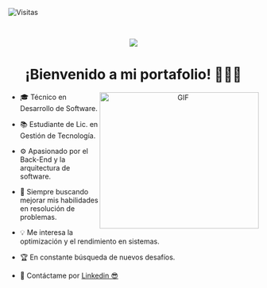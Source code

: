 ![Visitas](https://komarev.com/ghpvc/?username=DavidDeVito2001&label=Visitas&color=DB5748&style=flat)



</br>
<p align="center">
  <a href="https://github.com/DenverCoder1/readme-typing-svg">
    <img src="https://readme-typing-svg.demolab.com?font=VT323&size=60&pause=1000&color=DB5748&background=002A0400&center=true&width=530&height=76&lines=David+Ezequiel+De+Vito;Back-End+Developer;Code-Lover++%E2%99%A5">
  </a>
</p>

<h1 align="center">
  ¡Bienvenido a mi portafolio! 👋📂🚀
</h1>

<a align="center">
  <img align="right" top="500" height="275" width="320" alt="GIF" src="https://media1.giphy.com/media/v1.Y2lkPTc5MGI3NjExNnRvMmRobXg5eWNkMjY4ZTV5NzcwMGxpYm80cWI5N3J0bmRieXppeSZlcD12MV9pbnRlcm5hbF9naWZfYnlfaWQmY3Q9Zw/VF0WIRjfwvFERopBFY/giphy.gif">
</a>

- 🎓 Técnico en Desarrollo de Software.
  
- 📚 Estudiante de Lic. en Gestión de Tecnología.
  
- ⚙️ Apasionado por el Back-End y la arquitectura de software.

- 🧠 Siempre buscando mejorar mis habilidades en resolución de problemas.
  
- 💡 Me interesa la optimización y el rendimiento en sistemas.
    
- 🏆 En constante búsqueda de nuevos desafíos.

- 📨 Contáctame por <a href="https://www.linkedin.com/in/david-devito-backend/">Linkedin 😎</a>
